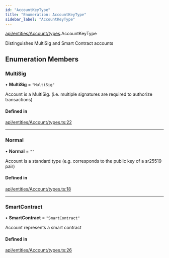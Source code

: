 ```yaml
---
id: "AccountKeyType"
title: "Enumeration: AccountKeyType"
sidebar_label: "AccountKeyType"
---
```


[api/entities/Account/types](../../../../../../modules/API/Entities/Account/Types/Types.md).AccountKeyType

Distinguishes MultiSig and Smart Contract accounts

## Enumeration Members

### MultiSig

• **MultiSig** = ``"MultiSig"``

Account is a MultiSig. (i.e. multiple signatures are required to authorize transactions)

#### Defined in

[api/entities/Account/types.ts:22](https://github.com/PolymeshAssociation/polymesh-sdk/blob/de58d40fd/src/api/entities/Account/types.ts#L22)

___

### Normal

• **Normal** = ``""``

Account is a standard type (e.g. corresponds to the public key of a sr25519 pair)

#### Defined in

[api/entities/Account/types.ts:18](https://github.com/PolymeshAssociation/polymesh-sdk/blob/de58d40fd/src/api/entities/Account/types.ts#L18)

___

### SmartContract

• **SmartContract** = ``"SmartContract"``

Account represents a smart contract

#### Defined in

[api/entities/Account/types.ts:26](https://github.com/PolymeshAssociation/polymesh-sdk/blob/de58d40fd/src/api/entities/Account/types.ts#L26)
